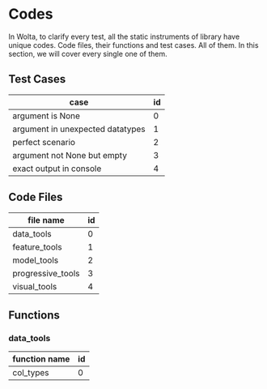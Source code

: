 # Codes

In Wolta, to clarify every test, all the static instruments of library have unique codes. Code files, their functions and test cases. All of them. In this section, we will cover every single one of them.

## Test Cases

| case | id |
|---| --- |
| argument is None | 0 |
| argument in unexpected datatypes | 1 |
| perfect scenario | 2 |
| argument not None but empty | 3 |
| exact output in console | 4 |

## Code Files

| file name | id |
| --- | --- |
| data_tools | 0 |
| feature_tools | 1 |
| model_tools | 2 |
| progressive_tools | 3 |
| visual_tools | 4 |

## Functions

### data_tools

| function name | id |
| --- | --- |
| col_types | 0 |